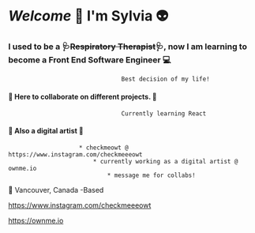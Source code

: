 # _Welcome_ :wave: I'm Sylvia :alien: ##

###     I used to be a 🩺~~Respiratory Therapist~~🩺, now I am learning to become a Front End Software Engineer :computer: ###
									Best decision of my life!

 
####  :file_folder:  Here to collaborate on different projects. :file_folder: ####
							        Currently learning React 


#### :art: Also a digital artist :art: ####
						* checkmeowt @ https://www.instagram.com/checkmeeeowt
							* currently working as a digital artist @ ownme.io
								* message me for collabs!
							
							

:round_pushpin:  Vancouver, Canada -Based 

<https://www.instagram.com/checkmeeeowt>

<https://ownme.io>
